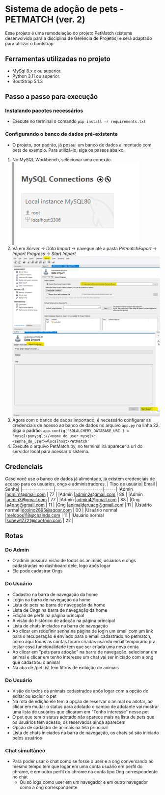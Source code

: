 # Sistema de adoção de pets - PETMATCH (ver. 2)
Esse projeto é uma remodelação do projeto PetMatch (sistema desenvolvido para a disciplina de Gerẽncia de Projetos) e será adaptado para utilizar o bootstrap

## Ferramentas utilizadas no projeto
- MySql 8.x.x ou superior.
- Python 3.11 ou superior.
- BootStrap 5.1.3

## Passo a passo para execução
### Instalando pacotes necessários
- Execute no terminal o comando `pip install -r requirements.txt`

### Configurando o banco de dados pré-existente
- O projeto, por padrão, já possui um banco de dados alimentado com pets de exemplo. Para utilizá-lo, siga os passos abaixo:
1. No MySQL Workbench, selecionar uma conexão.
![img.png](img.png)
2. Vá em *Server* -> *Data Import* -> navegue até a pasta *PetmatchExport* -> *Import Progress* -> *Start Import*
![img_1.png](img_1.png) ![img_2.png](img_2.png)
3. Agora com o banco de dados importado, é necessário configurar as credenciais de acesso ao banco de dados no arquivo `app.py` na linha 22. Siga o padrão: `app.config['SQLALCHEMY_DATABASE_URI'] = 'mysql+pymysql://<nome_do_user_mysql>:<senha_do_user>@localhost/PetMatch'`
4. Execute o arquivo PetMatch.py, no terminal irá aparecer a url do servidor local para acessar o sistema.

## Credenciais
Caso vocẽ use o banco de dados já alimentado, já existem credenciais de acesso para os usuários, ongs e administradores.
| Tipo de usuário| Email                  | Senha|
|----------------|------------------------|------|
|Admin           |admin1@gmail.com        | 77   |
|Admin           |admin2@gmail.com        | 88   |
|Admin           |admin3@gmail.com        | 77   |
|Admin           |admin4@gmail.com        | 88   |
|Ong             |a4ong@gmail.com         | 11   |
|Ong             |animalderuacg@gmail.com | 11   |
|Usuário normal  |doxino2895@aqqor.com    | 00   |
|Usuário normal  |melobos118@chainds.com  | 11   |
|Usuário normal  |sohew17721@confmin.com  | 22   |

## Rotas
### Do Admin
- O admin possui a visão de todos os animais, usuários e ongs cadastradas no dashboard dele, logo após logar
- Ele pode cadastrar Ongs

### Do Usuário
- Cadastro na barra de navegação da home
- Login na barra de navegação da home
- Lista de pets na barra de navegação da home
- Lista de Ongs na barra de navegação da home
- Edição de perfil na página principal
- A visão do histórico de adoção na página principal
- Lista de chats iniciados na barra de navegação
- Ao clicar em redefinir senha na página de login um email com um link para o recuperação é enviado para o email cadastrado no petmatch, como aqui todas as contas foram criadas usando email temporário pra testar essa funcionalidade tem que ser criada uma nova conta
- Ao clicar em "pets para adoção" na barra de navegação, selecionar um animal e clicar em tenho interesse um chat vai ser iniciado com a ong que cadastrou o animal
- Na aba de /petList tem filtros de exibição de animais

### Do Usuário
- Visão de todos os animais cadastrados após logar com a opção de editar ou excluir o pet
- Na rota de edição ele tem a opção de reservar o animal ou adotar, ao clicar em mudar o status para adotado o campo de adotante vai mostrar uma lista de usuários que clicaram em "Tenho interesse" nesse pet
- O pet que tem o status adotado não aparece mais na lista de pets que os usuários tem acesso, os reservados ainda aparecem
- Opção de cadastro de animais na tela principal
- Lista de chats iniciados na barra de navegação, os chats só são iniciado pelos usuários 

### Chat simultâneo
- Para poder usar o chat como se fosse o user e a ong conversando ao mesmo tempo tem que logar em uma conta usuário em perfil do chrome, e em outro perfil do chrome na conta tipo Ong correspondente no chat
  - Ou só loga como user em um navegador e em outro navegador como a ong correspondente 

